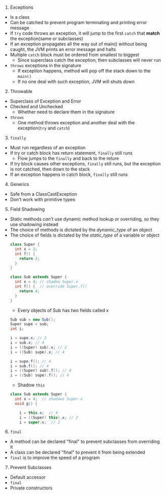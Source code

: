 1. Exceptions
  - Is a class 
  - Can be catched to prevent program terminating and printing error message
  - If `try` code throws an exception, it will jump to the first `catch` that **match** the exception(same or subclasses)
  - If an exception propagates all the way out of main() without being caught, the JVM prints an error message and halts
  - Multiple `catch` block must be ordered from smallest to biggest
    * Since superclass catch the exception, then subclasses will never run
  - `throws` exceptions in the signature
    * If exception happens, method will pop off the stack down to the `main()`
    * If no one deal with such exception, JVM will shuts down

2. Throwable
  - Superclass of Exception and Error
  - Checked and Unchecked
    * Whether need to declare them in the signature
  - `throws` 
    * One method throws exception and another deal with the exception(`try` and `catch`)

3. `finally`
  - Must run regardless of an exception
  - If try or catch block has return statement, `finally` still runs
    * Flow jumps to the `finally` and back to the reture
  - If try block causes other exceptions, `finally` still runs, but the exception is not catched, then down to the stack
  - If an exception happens in catch block, `finally` still runs

4. Generics
  - Safe from a ClassCastException
  - Don't work with primitive types

5. Field Shadowing
  - Static methods _can’t_ use dynamic method lookup or overriding, so they use shadowing instead
  - The choice of methods is dictated by the _dynamic_type_ of an object
  - The choice of fields is dictated by the _static_type_ of a variable or object
    ```java
    class Super {
      int x = 2;
      int f() {
        return 2;
      }
    }
    ```
    ```java
    class Sub extends Super {
      int x = 4; // shadow Super.x
      int f() {  // override Super.f()
        return 4;
      }
    }
    ```
    * Every objects of Sub has _two_ fields called x
    ```java
    Sub sub = new Sub();
    Super supe = sub;
    int i;
    ```
    ```java
    i = supe.x; // 2
    i = sub.x; // 4
    i = ((Super) sub).x; // 2
    i = ((Sub) supe).x; // 4
    ```
    ```java
    i = supe.f(); // 4
    i = sub.f(); // 4
    i = ((Super) sub).f(); // 4
    i = ((Sub) supe).f(); // 4
    ```
    * Shadow `this`
    ```java
    class Sub extends Super {
      int x = 4;  // shadows Super.x
      void g() {
    
        i = this.x;  // 4
        i = ((Super) this).x; // 2
        i = super.x;  // 2    
    ```

6. `final`
  - A method can be declared "final" to prevent subclasses from overriding it
  - A class can be declared "final" to prevent it from being extended
  - `final` is to improve the speed of a program

7. Prevent Subclasses
  - Default accessor 
  - `final`
  - Private constructors
    
    

  
      
